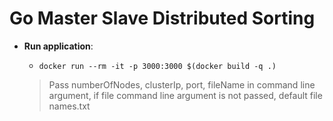 # Go Master Slave Distributed Sorting

* **Run application**:
  - ```docker run --rm -it -p 3000:3000 $(docker build -q .)```

  > Pass numberOfNodes, clusterIp, port, fileName in command line argument, if file command line argument is not passed, default file names.txt
